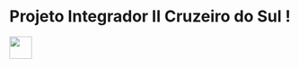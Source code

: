 # Projeto Integrador II Cruzeiro do Sul !


<img loading="lazy" src="https://cdn.jsdelivr.net/gh/devicons/devicon/icons/git/git-original.svg" width="40" height="40"/>
